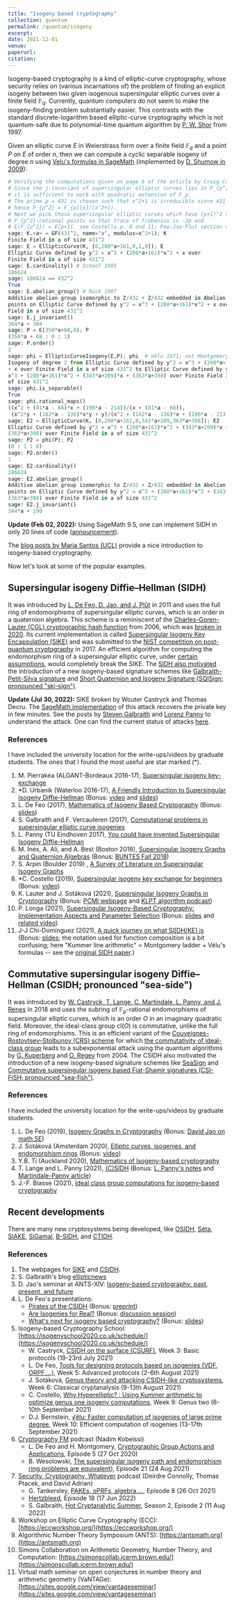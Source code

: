 ```yaml
---
title: "Isogeny based cryptography"
collection: quantum
permalink: /quantum/isogeny
excerpt:
date: 2021-12-01
venue: 
paperurl: 
citation: 
---
```

 
Isogeny-based cryptography is a kind of elliptic-curve cryptography, whose security relies on (various incarnations of) the problem of finding an explicit isogeny between two given isogenous supersingular elliptic curves over a finite field $\mathbb F_q$. Currently, quantum computers do not seem to make the isogeny-finding problem substantially easier. This contrasts with the standard discrete-logarithm based elliptic-curve cryptography which is not quantum-safe due to polynomial-time quantum algorithm by [P. W. Shor](https://arxiv.org/abs/quant-ph/9508027v2) from 1997.

Given an elliptic curve $E$ in Weierstrass form over a finite field $\mathbb F_q$ and a point $P$ on $E$ of order $n$, then we can compute a cyclic separable isogeny of degree $n$ using [Velu's formulas in SageMath](https://doc.sagemath.org/html/en/reference/arithmetic_curves/sage/schemes/elliptic_curves/ell_curve_isogeny.html) (implemented by [D. Shumow in 2009](https://arxiv.org/abs/0910.5370)):

```python
# Verifying the computations given on page 6 of the article by Craig Costello.
# Since the j-invariant of supersingular elliptic curves lies in F_{p^2}
# it is sufficient to work with quadratic extension of F_p.
# The prime p = 431 is chosen such that x^2+1 is irreducible since 431 = 3 (mod 4)
# hence F_{p^2} = F_{p}[x]/(x^2+1).
# Next we pick those supersingular elliptic curves which have (p+1)^2 = 432^2 
# F_{p^2}-rational points so that trace of frobenius is -2p and
# E(F_{p^2}) = E[p+1]. see Costello p. 8 and 11; Feo-Jao-Plut section 4.1.
sage: K.<a> = GF(431^2, name="a", modulus=x^2+1); K 
Finite Field in a of size 431^2
sage: E = EllipticCurve(K, [0,208*a+161,0,1,0]); E
Elliptic Curve defined by y^2 = x^3 + (208*a+161)*x^2 + x over 
Finite Field in a of size 431^2
sage: E.cardinality() # Schoof 1985
186624
sage: 186624 == 432^2
True
sage: E.abelian_group() # Rück 1987
Additive abelian group isomorphic to Z/432 + Z/432 embedded in Abelian group of
points on Elliptic Curve defined by y^2 = x^3 + (208*a+161)*x^2 + x over Finite
Field in a of size 431^2
sage: E.j_invariant()
364*a + 304
sage: P = E(350*a+68,0); P
(350*a + 68 : 0 : 1)
sage: P.order()
2
sage: phi = EllipticCurveIsogeny(E,P); phi  # Vélu 1971; not Montgomery form
Isogeny of degree 2 from Elliptic Curve defined by y^2 = x^3 + (208*a+161)*x^2 
+ x over Finite Field in a of size 431^2 to Elliptic Curve defined by y^2 = 
x^3 + (208*a+161)*x^2 + (343*a+209)*x + (363*a+398) over Finite Field in a 
of size 431^2
sage: phi.is_separable()
True
sage: phi.rational_maps()
((x^2 + (81*a - 68)*x + (190*a - 214))/(x + (81*a - 68)),
 (x^2*y + (162*a - 136)*x*y + y)/(x^2 + (162*a - 136)*x + (190*a - 213)))
sage: E2 = EllipticCurve(K, [0,208*a+161,0,343*a+209,363*a+398]); E2
Elliptic Curve defined by y^2 = x^3 + (208*a+161)*x^2 + (343*a+209)*x +
(363*a+398) over Finite Field in a of size 431^2
sage: P2 = phi(P); P2
(0 : 1 : 0)
sage: P2.order()
1
sage: E2.cardinality()
186624
sage: E2.abelian_group()
Additive abelian group isomorphic to Z/432 + Z/432 embedded in Abelian group of 
points on Elliptic Curve defined by y^2 = x^3 + (208*a+161)*x^2 + (343*a+209)*x + 
(363*a+398) over Finite Field in a of size 431^2
sage: E2.j_invariant()
344*a + 190
```
**Update (Feb 02, 2022):** Using SageMath 9.5, one can implement SIDH in only 20 lines of code ([announcement](https://twitter.com/yx7__/status/1488775190733484035?s=20&t=v0cPtXdYUruLpWyR84k7SA)).

The [blog posts by Maria Santos (UCL)](https://mariascrs.github.io/posts.html) provide a nice introduction to isogeny-based cryptography.

Now let's look at some of the popular examples.

## Supersingular isogeny Diffie–Hellman (SIDH)
It was introduced by [L. De Feo, D. Jao, and J.  Plût](https://eprint.iacr.org/2011/506) in 2011 and uses the full ring of endomorphisms of supersingular elliptic curves, which is an order in a quaternion algebra. This scheme is a reminiscent of the [Charles-Goren-Lauter (CGL) cryptographic hash function](https://eprint.iacr.org/2006/021) from 2006, which was [broken in 2020](https://arxiv.org/abs/2004.11495). Its current implementation is called [Supersingular Isogeny Key Encapsulation (SIKE)](https://sike.org/) and was submitted to the [NIST competition on post-quantum cryptography](https://csrc.nist.gov/projects/post-quantum-cryptography/post-quantum-cryptography-standardization) in 2017. An efficient algorithm for computing the endomorphism ring of a supersingular elliptic curve, under [certain assumptions](https://eprint.iacr.org/2018/371), would completely break the SIKE. The [SIDH also motivated](https://ellipticnews.wordpress.com/2020/12/24/sqisign/) the introduction of a new isogeny-based signature schemes like [Galbraith-Petit-Silva signature](https://eprint.iacr.org/2016/1154) and [Short Quaternion and Isogeny Signature (SQISign; pronounced "ski-sign")](https://eprint.iacr.org/2020/1240.pdf).

**Update (Jul 30, 2022):** SIKE broken by Wouter Castryck and Thomas Decru. The [SageMath implementation](https://research.nccgroup.com/2022/08/08/implementing-the-castryck-decru-sidh-key-recovery-attack-in-sagemath/) of this attack recovers the private key in few minutes. See the posts by [Steven Galbraith](https://ellipticnews.wordpress.com/2022/08/12/attacks-on-sidh-sike/) and [Lorenz Panny](https://yx7.cc/blah/2022-08-22.html) to understand the attack. One can find the current status of attacks [here](https://issikebrokenyet.github.io/).

### References
I have included the university location for the write-ups/videos by graduate students. The ones that I found the most useful are star marked (\*).
1. M. Pierrakea (ALGANT-Bordeaux 2016-17), [Supersingular isogeny key-exchange](https://www.math.u-bordeaux.fr/~ybilu/algant/documents/theses/Pierrakea.pdf)
2. \*D. Urbanik (Waterloo 2016-17), [A Friendly Introduction to Supersingular Isogeny Diffie-Hellman](https://www.math.toronto.edu/dburbani/work/friendlysidh.pdf) (Bonus: [video](https://www.youtube.com/watch?v=PW5Vsu57o9I) and [slides](https://www.math.toronto.edu/dburbani/work/sidh_talk_july_2016.pdf))
3. L. De Feo (2017), [Mathematics of Isogeny Based Cryptography](https://arxiv.org/abs/1711.04062) (Bonus: [slides](https://defeo.lu/docet/class/2017/05/26/isogenies-in-africa/))
4. S. Galbraith and F. Vercauteren (2017), [Computational problems in supersingular elliptic curve isogenies](https://eprint.iacr.org/2017/774)
5. L. Panny (TU Eindhoven 2017), [You could have invented Supersingular Isogeny Diffie-Hellman](https://yx7.cc/docs/sidh/ychi_sidh_slides.pdf)
6. M. Inés, A. Ali, and A. Best (Boston 2018), [Supersingular Isogeny Graphs and Quaternion Algebras](https://alexjbest.github.io/buntes/chapter-supersing-isog.html) (Bonus: [BUNTES Fall 2018](http://math.bu.edu/people/midff/buntes/fall2018.html))
7. S. Arpin (Boulder 2019) , [A Survey of Literature on Supersingular Isogeny Graphs](http://math.colorado.edu/~saar7867/SupersingularIsogenyLiterature.pdf)
8. \*C. Costello (2019), [Supersingular isogeny key exchange for beginners](https://eprint.iacr.org/2019/1321) (Bonus: [video](https://www.microsoft.com/en-us/research/video/post-quantum-cryptography-supersingular-isogenies-for-beginners/))
9. K. Lauter and J. Sotáková (2021), [Supersingular Isogeny Graphs in Cryptography](https://jana-sotakova.github.io/PCMI.html) (Bonus: [PCMI webpage](https://www.ias.edu/pcmi/2021-graduate-summer-school-course-descriptions) and [KLPT algorithm podcast](https://www.cryptography.fm/21))
10. P. Longa (2021), [Supersingular Isogeny-Based Cryptography: Implementation Aspects and Parameter Selection](https://irp.cdn-website.com/7fa75f95/files/uploaded/IBCSchool_Longa.pdf) (Bonus: [slides](https://www.patricklonga.com/talks) and [related video](https://www.youtube.com/watch?v=31NyfrHSAco))
11. J-J Chi-Domínguez (2021), [A quick journey on what SI[DH/KE] is](https://youtu.be/B_0osKMNN5k?t=462) (Bonus: [slides](https://jjchidguez.github.io/slides.html); the notation used for function composition is a bit confusing; here "Kummer line arithmetic" = Montgomery ladder + Vélu's formulas -- see the [original SIDH paper](https://eprint.iacr.org/2011/506).)


## Commutative supersingular isogeny Diffie–Hellman (CSIDH; pronounced "sea-side")
It was introduced by [W. Castryck, T. Lange, C. Martindale, L. Panny, and J. Renes](https://eprint.iacr.org/2018/383) in 2018 and uses the subring of $\mathbb F_p$-rational endomorphisms of supersingular elliptic curves, which is an order $O$ in an imaginary quadratic field. Moreover, the ideal-class group $\mathrm{cl}(O)$ is commutative, unlike the full ring of endomorphisms. This is an efficient variant of the [Couveignes-Rostovtsev–Stolbunov (CRS) scheme](https://eprint.iacr.org/2006/145) for which [the commutativity of ideal-class group](https://arxiv.org/abs/1012.4019) leads to a subexponential attack using the quantum algorithms by [G. Kuperberg](https://arxiv.org/abs/quant-ph/0302112) and [O. Regev](https://arxiv.org/abs/quant-ph/0406151) from 2004. The CSIDH also motivated the introduction of a new isogeny-based signature schemes like [SeaSign](https://eprint.iacr.org/2018/824) and [Commutative supersingular isogeny based Fiat-Shamir signatures (CSI-FiSH; pronounced "sea-fish")](https://eprint.iacr.org/2019/498).

### References
I have included the university location for the write-ups/videos by graduate students.
1. L. De Feo (2019), [Isogeny Graphs in Cryptography](https://defeo.lu/docet/talk/2019/07/29/wurzburg/) (Bonus: [David Jao on math.SE](https://math.stackexchange.com/users/268702/djao?tab=answers))
2. J. Sotáková (Amsterdam 2020), [Elliptic curves, isogenies, and endomorphism rings](https://jana-sotakova.github.io/writings/ANTS_school_exposition.pdf) (Bonus: [video](https://www.youtube.com/watch?v=hHD1tqFqjEQ))
3. Y.B. Ti (Auckland 2020), [Mathematics of Isogeny-based cryptography](https://www.youtube.com/watch?v=cefwCn7wy2Q)
4. T. Lange and L. Panny (2021), [(C)SIDH](https://www.hyperelliptic.org/tanja/teaching/isogeny-school21/) (Bonus: [L. Panny's notes](https://yx7.cc/docs/misc/isog_bristol_notes.pdf) and [Martindale-Panny article](https://www.martindale.info/car_article.pdf))
5. J.-F. Biasse (2021), [Ideal class group computations for isogeny-based cryptography](http://www.usf-crypto.org/class-groups/)

## Recent developments

There are many new cryptosystems being developed, like [OSIDH](https://eprint.iacr.org/2020/985), [Séta](https://eprint.iacr.org/2019/1291), [SIAKE](https://eprint.iacr.org/2018/760), [SiGamal](https://eprint.iacr.org/2020/613), [B-SIDH](https://eprint.iacr.org/2019/1145), and [CTIDH](https://ctidh.isogeny.org/).

### References
1. The webpages for [SIKE](https://sike.org/) and [CSIDH](https://csidh.isogeny.org/index.html).
2. S. Galbraith's blog [ellipticnews](https://ellipticnews.wordpress.com/)
3. D. Jao's seminar at ANTS-XIV: [Isogeny-based cryptography: past, present, and future](https://www.youtube.com/watch?v=AoE-uQinzqU)
4. L. De Feo's presentations:
   * [Pirates of the CSIDH](https://defeo.lu/docet/youtube/2020/06/03/pkc/) (Bonus: [preprint](https://eprint.iacr.org/2019/1288))
   * [Are Isogenies for Real?](https://defeo.lu/docet/youtube/2021/01/12/rwc/) (Bonus: [discussion session](https://www.youtube.com/watch?v=EAe5dqWcxh4))
   * [What's next for isogeny based cryptography?](https://www.youtube.com/watch?v=IF7uRqViHPs) (Bonus: [slides](https://defeo.lu/docet/talk/2021/02/17/aimc/))
5. Isogeny-based Cryptography School: [https://isogenyschool2020.co.uk/schedule/](https://isogenyschool2020.co.uk/schedule/)
   * W. Castryck, [CSIDH on the surface (CSURF)](https://homes.esat.kuleuven.be/~wcastryc/summer_school_csurf.pdf), Week 3: Basic protocols (19-23rd July 2021)
   * L. De Feo, [Tools for designing protocols based on isogenies (VDF, ORPF,...)](https://defeo.lu/docet/assets/misc/2021-08-02-isogeny-school.pdf), Week 5: Advanced protocols (2-6th August 2021)
   * J. Sotáková, [Genus theory and attacking CSIDH-like cryptosystems](https://jana-sotakova.github.io/DDH/DDH.pdf), Week 6: Classical cryptanalysis (9-13th August 2021)
   * C. Costello, [Why Hyperelliptic? : Using Kummer arithmetic to optimize genus one isogeny computations](https://www.craigcostello.com.au/s/why-hyperelliptic.pdf), Week 9: Genus two (6-10th September 2021) 
   * D.J. Bernstein, [√élu: Faster computation of isogenies of large prime degree](https://velusqrt.isogeny.org/presentations.html), Week 10: Efficient computation of isogenies (13-17th September 2021)
6. [Cryptography FM](https://www.cryptography.fm) podcast (Nadim Kobeissi)
   * L. De Feo and H. Montgomery, [Cryptographic Group Actions and Applications](https://www.cryptography.fm/5), Episode 5 (27 Oct 2020)
   * B. Wesolowski, [The supersingular isogeny path and endomorphism ring problems are equivalent](https://www.cryptography.fm/21)), Episode 21 (24 Aug 2021)
7. [Security, Cryptography, Whatever](https://securitycryptographywhatever.buzzsprout.com/) podcast (Deirdre Connolly, Thomas Ptacek, and David Adrian)
   * G. Tankersley, [PAKEs, oPRFs, algebra,...](https://securitycryptographywhatever.buzzsprout.com/1822302/9439685-pakes-oprfs-algebra-feat-george-tankersley), Episode 8 (26 Oct 2021)
   * [Hertzbleed](https://securitycryptographywhatever.buzzsprout.com/1822302/10812724-hertzbleed), Episode 18 (17 Jun 2022)
   * S. Galbraith, [Hot Cryptanalytic Summer](https://securitycryptographywhatever.buzzsprout.com/1822302/11123170-hot-cryptanalytic-summer-feat-steven-galbraith), Season 2, Episode 2 (11 Aug 2022)
8. Workshop on Elliptic Curve Cryptography (ECC): [https://eccworkshop.org/](https://eccworkshop.org/)
9. Algorithmic Number Theory Symposium (ANTS): [https://antsmath.org](https://antsmath.org)
10. Simons Collaboration on Arithmetic Geometry, Number Theory, and Computation: [https://simonscollab.icerm.brown.edu/](https://simonscollab.icerm.brown.edu/)
11. Virtual math seminar on open conjectures in number theory and arithmetic geometry (VaNTAGe): [https://sites.google.com/view/vantageseminar](https://sites.google.com/view/vantageseminar)

<!----- 
2. Joost Renes, Improved Classical Cryptanalysis of SIKE in Practice, [IACR Practice and Theory of Public-Key Cryptography 2020](https://pkc.iacr.org/2020/), paper presentation (Jun 04, 2020). ([video](https://www.youtube.com/watch?v=QGIEbIzt6gk) and [paper](https://pkc.iacr.org/2020/program.php))
4. Antonin Leroux, Faster Computation of isogenies of large prime degree, [Fourteenth Algorithmic Number Theory Symposium, ANTS-XIV](https://www.math.auckland.ac.nz/~sgal018/ANTS/schedule.html), Paper presentation (July 02, 2020). ([video](https://www.youtube.com/watch?v=BA-mknsDMaY) and [paper](https://velusqrt.isogeny.org/))
5. Thomas Decru + Daniele Cozzo + Craig Costello, CSIDH on the surface + Sashimi + supersingular isogeny problem, [PQCrypto 2020](https://pqcrypto2020.inria.fr/program/), Isogeny-based and Number Theoretic-based Cryptography. ([videos](https://www.youtube.com/playlist?list=PLv9DOvVF-X96M-O2obeLYzhZ0Qj15p_wb) and [papers](https://pqcrypto2020.inria.fr/program/))
7. Chloe Martindale, Bruhat-Tits trees as a tool for isogeny-based cryptography, [Front Range Number Theory Day](https://sites.google.com/colorado.edu/front-range-number-theory-day/spring-2021) (April 24, 2021). ([video](https://www.youtube.com/watch?v=5f3SGbrQlkk) 360p)
1. Christophe Petit. Post-quantum cryptography from supersingular isogeny problems?, [Microsoft Research Seminar](https://www.microsoft.com/en-us/research/video/post-quantum-cryptography-supersingular-isogeny-problems/) (Aug 03, 2017). ([video](https://www.youtube.com/watch?v=eHkmO7bFaSc))
8. Lukas Zobernig. Lectures on Complex Multiplication, [University of Auckland Number Theory Reading Group 2020](https://uoantrg.wordpress.com/) (May - June, 2020). ([videos](https://youtube.com/playlist?list=PLDSicQbDroeqlQ8cce4JtExbL4aZ67bgk), [lec1notes](https://uoantrg.files.wordpress.com/2020/05/ell_over_c_1.pdf), [lec2notes](https://uoantrg.files.wordpress.com/2020/05/ell_over_c_2.pdf), and [lec3notes](https://uoantrg.files.wordpress.com/2020/07/ell_cm_1-1.pdf))
10. Tanja Lange and Lorenz Panny. Isogeny-based cryptography (Introduction to SIDH and CSIDH), [Isogeny-based Cryptography School](https://isogenyschool2020.co.uk/), Week 3 (July 19-23, 2021): Basic protocols. ([videos](https://www.youtube.com/playlist?list=PL6hzlGxGIS1Cnx3XS7ZD4wjcTmHqOEpTS), [slides+notes+exercises by Tanja](https://www.hyperelliptic.org/tanja/teaching/isogeny-school21/), [notes by Lorenz](https://yx7.cc/docs/misc/isog_bristol_notes.pdf), and [extra resources](https://hyperelliptic.org/tanja/teaching/pqcrypto21/)).
8. Sarah Arpin, [Good Primes for Supersingular 2, 3-Isogeny Graphs](http://math.colorado.edu/~saar7867/GoodPrimes.pdf)
7. Chloe Martindale, [Isogeny graphs of abelian varieties and applications to the Discrete Logarithm Problem](https://www.martindale.info/Rennes.pdf)
9. Lukas Zobernig, [Genus 2 Curves in Small Characteristic](https://www.math.auckland.ac.nz/~lzob857/papers/g2curves.pdf)
2. The cr.yp.to blog (Daniel J. Bernstein): [https://blog.cr.yp.to/](https://blog.cr.yp.to/)
3. Chole Martindale's talks: [https://www.martindale.info/talks/](https://www.martindale.info/talks/)
4. Luca De Feo's talks: [https://defeo.lu/docet/](https://defeo.lu/docet/)
5. Lorenz Panny's docs: [https://yx7.cc/docs/](https://yx7.cc/docs/)
6. Cloudflare Blog ([Cloudflare Research](https://research.cloudflare.com/)): [https://blog.cloudflare.com/tag/security/](https://blog.cloudflare.com/tag/security/) ([Google-Cloudflare Experiment](https://blog.cloudflare.com/the-tls-post-quantum-experiment/); [Sizing Up Post-Quantum Signatures](https://blog.cloudflare.com/sizing-up-post-quantum-signatures/))
1. Boston University Number Theory Expository Seminar: [http://math.bu.edu/people/angusmca/buntes/index.html](http://math.bu.edu/people/angusmca/buntes/index.html)
2. University of Auckland Number Theory Reading Group (Tristan Pang): [https://uoantrg.wordpress.com/](https://uoantrg.wordpress.com/)
5. Research Directions in Number Theory: Women in Numbers IV, Springer ([arXiv:1806.05709](https://arxiv.org/abs/1806.05709) and [arXiv:1804.04063
](https://arxiv.org/abs/1804.04063))
6. Proceedings of the Fourteenth Algorithmic Number Theory Symposium, The Open Book Series ([arXiv:1910.03180](https://arxiv.org/abs/1910.03180), [arXiv:2003.10118](https://arxiv.org/abs/2003.10118), [arXiv:2004.11495](https://arxiv.org/abs/2004.11495), and [arXiv:2003.00633](https://arxiv.org/abs/2003.00633) -- [paper presentation lectures](https://www.youtube.com/channel/UCdSSlKPQ57S8AlHaiclp26Q/videos))
6. D.A. Cox, Primes of the form $$x^2+ny^2$$: Fermat, Class Field Theory, and Complex Multiplication, Wiley.
2. Joseph Silverman, Arithmetic of Elliptic Curves, Springer.
3. John Voight, Quaternion Algebras, Springer ([latest version](https://math.dartmouth.edu/~jvoight/quat.html))
4. Giuliana Davidoff, Peter Sarnak, and Alain Valette, Elementary number theory, group theory, and Ramanujan graph, Cambridge University Press
----->
